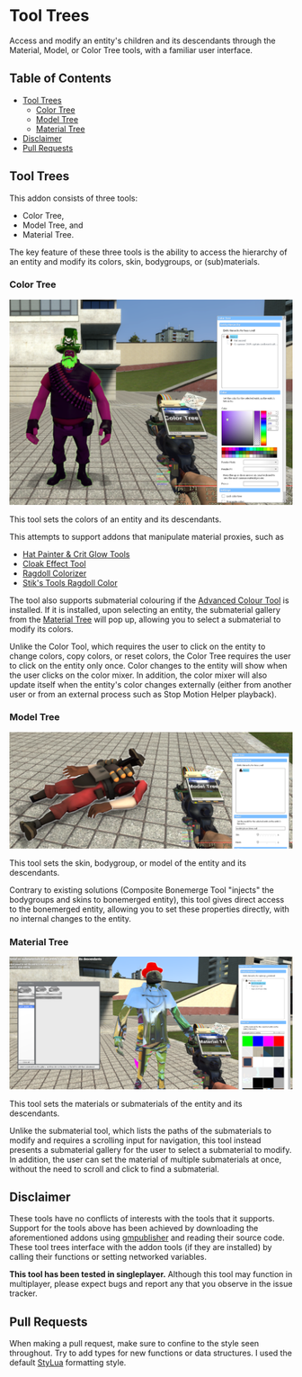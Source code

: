 # Tool Trees <!-- omit from toc -->

Access and modify an entity's children and its descendants through the Material, Model, or Color Tree tools, with a familiar user interface.

## Table of Contents <!-- omit from toc -->
- [Tool Trees](#tool-trees)
  - [Color Tree](#color-tree)
  - [Model Tree](#model-tree)
  - [Material Tree](#material-tree)
- [Disclaimer](#disclaimer)
- [Pull Requests](#pull-requests)

## Tool Trees
This addon consists of three tools:

- Color Tree,
- Model Tree, and
- Material Tree.

The key feature of these three tools is the ability to access the hierarchy of an entity and modify its colors, skin, bodygroups, or (sub)materials.

### Color Tree
![Color Tree Preview](/media/colortree-preview.png)

This tool sets the colors of an entity and its descendants.

This attempts to support addons that manipulate material proxies, such as
- [Hat Painter & Crit Glow Tools](https://steamcommunity.com/sharedfiles/filedetails/?id=135491961)
- [Cloak Effect Tool](https://steamcommunity.com/sharedfiles/filedetails/?id=608061297)
- [Ragdoll Colorizer](https://steamcommunity.com/sharedfiles/filedetails/?id=267610127)
- [Stik's Tools Ragdoll Color](https://steamcommunity.com/sharedfiles/filedetails/?id=2402581521)

The tool also supports submaterial colouring if the [Advanced Colour Tool](https://steamcommunity.com/sharedfiles/filedetails/?id=692778306) is installed. If it is installed, upon selecting an entity, the submaterial gallery from the [Material Tree](#material-tree) will pop up, allowing you to select a submaterial to modify its colors.

Unlike the Color Tool, which requires the user to click on the entity to change colors, copy colors, or reset colors, the Color Tree requires the user to click on the entity only once. Color changes to the entity will show when the user clicks on the color mixer. In addition, the color mixer will also update itself when the entity's color changes externally (either from another user or from an external process such as Stop Motion Helper playback). 

### Model Tree
![Model Tree Preview](/media/modeltree-preview.png)

This tool sets the skin, bodygroup, or model of the entity and its descendants.

Contrary to existing solutions (Composite Bonemerge Tool "injects" the bodygroups and skins to bonemerged entity), this tool gives direct access to the bonemerged entity, allowing you to set these properties directly, with no internal changes to the entity.

### Material Tree
![Material Tree Preview](/media/materialtree-preview.png)

This tool sets the materials or submaterials of the entity and its descendants.

Unlike the submaterial tool, which lists the paths of the submaterials to modify and requires a scrolling input for navigation, this tool instead presents a submaterial gallery for the user to select a submaterial to modify. In addition, the user can set the material of multiple submaterials at once, without the need to scroll and click to find a submaterial. 

## Disclaimer

These tools have no conflicts of interests with the tools that it supports. Support for the tools above has been achieved by downloading the aforementioned addons using [gmpublisher](https://github.com/WilliamVenner/gmpublisher) and reading their source code. These tool trees interface with the addon tools (if they are installed) by calling their functions or setting networked variables.

**This tool has been tested in singleplayer.** Although this tool may function in multiplayer, please expect bugs and report any that you observe in the issue tracker.

## Pull Requests

When making a pull request, make sure to confine to the style seen throughout. Try to add types for new functions or data structures. I used the default [StyLua](https://github.com/JohnnyMorganz/StyLua) formatting style.
